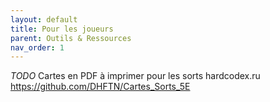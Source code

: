```yaml
---
layout: default
title: Pour les joueurs
parent: Outils & Ressources
nav_order: 1
---
```


*TODO*
Cartes en PDF à imprimer pour les sorts
hardcodex.ru
https://github.com/DHFTN/Cartes_Sorts_5E
